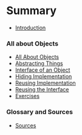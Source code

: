 # Summary

* [Introduction](README.md)

### All about Objects

* [All About Objects](all_about_objects/readme.md)
* [Abstracting Things](all_about_objects/abstracting_things.md)
* [Interface of an Object](all_about_objects/interface_of_an_object.md)
* [Hiding Implementation](all_about_objects/hiding_implementation.md)
* [Reusing Implementation](all_about_objects/reusing_implementation.md)
* [Reusing the Interface](all_about_objects/reusing_the_interface.md)
* [Exercises](all_about_objects/exercises.md)


<!-- ### Basics of Classes -->

<!-- * [Basics of Classes](basics_of_classes/basics_of_classes.md) -->
<!-- * [Summary](basics_of_classes/summary.md) -->
<!-- * [Quiz](basics_of_classes/quiz.md) -->
<!-- * [Exercises](basics_of_classes/exercises.md) -->


<!-- ### Composition -->

<!-- * [Composition](composition/composition.md) -->
<!-- * [Summary](composition/summary.md) -->
<!-- * [Quiz](composition/quiz.md) -->
<!-- * [Exercises](composition/exercises.md) -->

<!-- ### Inheritance -->

<!-- * [Inheritance](inheritance/inheritance.md) -->
<!-- * [Summary](inheritance/summary.md) -->
<!-- * [Quiz](inheritance/quiz.md) -->
<!-- * [Exercises](inheritance/exercises.md) -->

<!-- ### Polymorphism -->

### Glossary and Sources

* [Sources](sources.md)
